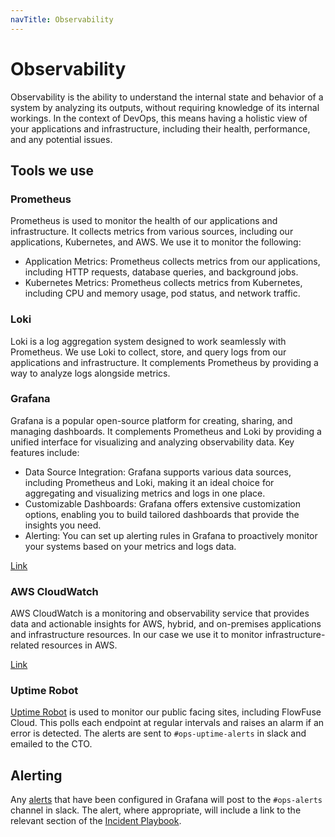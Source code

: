```yaml
---
navTitle: Observability
---
```


# Observability

Observability is the ability to understand the internal state and behavior of a system by analyzing its outputs, without requiring knowledge of its internal workings. In the context of DevOps, this means having a holistic view of your applications and infrastructure, including their health, performance, and any potential issues.

## Tools we use

### Prometheus

Prometheus is used to monitor the health of our applications and infrastructure. It collects metrics from various sources, including our applications, Kubernetes, and AWS. We use it to monitor the following:

* Application Metrics: Prometheus collects metrics from our applications, including HTTP requests, database queries, and background jobs.
* Kubernetes Metrics: Prometheus collects metrics from Kubernetes, including CPU and memory usage, pod status, and network traffic.

### Loki

Loki is a log aggregation system designed to work seamlessly with Prometheus. We use Loki to collect, store, and query logs from our applications and infrastructure. It complements Prometheus by providing a way to analyze logs alongside metrics.

### Grafana

Grafana is a popular open-source platform for creating, sharing, and managing dashboards. It complements Prometheus and Loki by providing a unified interface for visualizing and analyzing observability data. Key features include:

* Data Source Integration: Grafana supports various data sources, including Prometheus and Loki, making it an ideal choice for aggregating and visualizing metrics and logs in one place.
* Customizable Dashboards: Grafana offers extensive customization options, enabling you to build tailored dashboards that provide the insights you need.
* Alerting: You can set up alerting rules in Grafana to proactively monitor your systems based on your metrics and logs data.

[Link](https://grafana.flowforge.com)

### AWS CloudWatch

AWS CloudWatch is a monitoring and observability service that provides data and actionable insights for AWS, hybrid, and on-premises applications and infrastructure resources. In our case we use it to monitor infrastructure-related resources in AWS.

[Link](https://eu-west-1.console.aws.amazon.com/cloudwatch/home?region=eu-west-1#home:)

### Uptime Robot

[Uptime Robot](https://uptimerobot.com/) is used to monitor our public facing sites, including FlowFuse Cloud. This polls
each endpoint at regular intervals and raises an alarm if an error is detected. The alerts are sent to `#ops-uptime-alerts` in slack
and emailed to the CTO.

## Alerting

Any [alerts](https://grafana.flowforge.com/alerting/list) that have been configured
in Grafana will post to the `#ops-alerts` channel in slack. The alert, where appropriate,
will include a link to the relevant section of the [Incident Playbook](https://docs.google.com/document/d/1NMPWEFgHkVNN7RqHXUgijEGdNwZH-SlaAspOQr9Vg9k/edit#heading=h.a7jq4bkz66hv).
